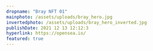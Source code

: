 ```yaml
---
dropname: "Bray NFT 01"
mainphoto: /assets/uploads/bray_hero.jpg
invertedphoto: /assets/uploads/bray_hero_inverted.jpg
publishDate: 2021 12 13 12:12:3
hyperlink: https://opensea.io/
featured: true
---
```

